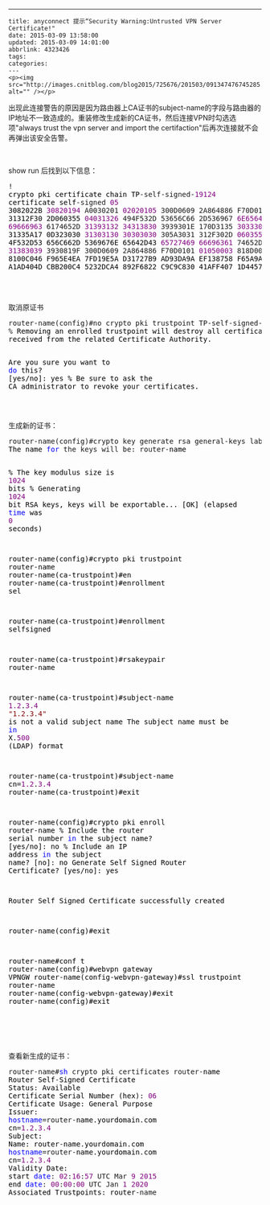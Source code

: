 ---
    title: anyconnect 提示“Security Warning:Untrusted VPN Server Certificate!"
    date: 2015-03-09 13:58:00
    updated: 2015-03-09 14:01:00
    abbrlink: 4323426
    tags:
    categories:
    ---
    <p><img src="http://images.cnitblog.com/blog2015/725676/201503/091347476745285.jpg" alt="" /></p>
<p>出现此连接警告的原因是因为路由器上<span lang="EN-US">CA证书的<span lang="EN-US">subject-name的字段与路由器的<span lang="EN-US">IP地址不一致造成的。重装修改生成新的<span lang="EN-US">CA证书，然后连接<span lang="EN-US">VPN时勾选选项"always trust the vpn server and import the certifaction"后再次连接就不会再弹出该安全告警。</span></span></span></span></span></p>
<p>&nbsp;</p>
<p>show run 后找到以下信息：</p>
<div class="cnblogs_code">
<pre>!<span style="color: #000000;">
crypto pki certificate chain TP</span>-self-signed-<span style="color: #800080;">19124</span><span style="color: #000000;">
certificate self</span>-signed <span style="color: #800080;">05</span><span style="color: #000000;">
3082022B </span><span style="color: #800080;">30820194</span> A0030201 <span style="color: #800080;">02020105</span> 300D0609 2A864886 F70D0101 <span style="color: #800080;">05050030</span><span style="color: #000000;"> 
31312F30 2D060355 </span><span style="color: #800080;">04031326</span> 494F532D 53656C66 2D536967 <span style="color: #800080;">6E65642D</span> <span style="color: #800080;">43657274</span> 
<span style="color: #800080;">69666963</span> 6174652D <span style="color: #800080;">31393132</span> <span style="color: #800080;">34313830</span> 3939301E 170D3135 <span style="color: #800080;">30333034</span> <span style="color: #800080;">30343436</span><span style="color: #000000;"> 
31335A17 0D323030 </span><span style="color: #800080;">31303130</span> <span style="color: #800080;">30303030</span> 305A3031 312F302D <span style="color: #800080;">06035504</span> <span style="color: #800080;">03132649</span><span style="color: #000000;"> 
4F532D53 656C662D 5369676E 65642D43 </span><span style="color: #800080;">65727469</span> <span style="color: #800080;">66696361</span> 74652D31 <span style="color: #800080;">39313234</span> 
<span style="color: #800080;">31383039</span> 3930819F 300D0609 2A864886 F70D0101 <span style="color: #800080;">01050003</span> 818D0030 <span style="color: #800080;">81890281</span><span style="color: #000000;"> 
8100C046 F965E4EA 7FD19E5A D31727B9 AD93DA9A EF138758 F65A9AD1 18114FE4 
A1AD404D CBB200C4 5232DCA4 892F6822 C9C9C830 41AFF407 1D4457BD 039EB24E </span></pre>
</div>
<p>&nbsp;</p>
<p><br />  取消原证书</p>
<div class="cnblogs_code">
<pre>router-name(config)#no crypto pki trustpoint TP-self-signed-<span style="color: #800080;">19124</span>
%<span style="color: #000000;"> Removing an enrolled trustpoint will destroy all certificates
received from the related Certificate Authority.

Are you sure you want to </span><span style="color: #0000ff;">do</span> this? [yes/<span style="color: #000000;">no]: yes
</span>% Be sure to ask the CA administrator to revoke your certificates.</pre>
</div>
<p>&nbsp;</p>
<p>生成新的证书：</p>
<div class="cnblogs_code">
<pre>router-name(config)#crypto key generate rsa general-keys label router-name modulus <span style="color: #800080;">1024</span><span style="color: #000000;"> exportable 
The name </span><span style="color: #0000ff;">for</span> the keys will be: router-<span style="color: #000000;">name

</span>% The key modulus size is <span style="color: #800080;">1024</span><span style="color: #000000;"> bits
</span>% Generating <span style="color: #800080;">1024</span><span style="color: #000000;"> bit RSA keys, keys will be exportable...
[OK] (elapsed </span><span style="color: #0000ff;">time</span> was <span style="color: #800080;">0</span><span style="color: #000000;"> seconds)

router</span>-name(config)#crypto pki trustpoint router-<span style="color: #000000;">name 
router</span>-name(ca-<span style="color: #000000;">trustpoint)#en
router</span>-name(ca-<span style="color: #000000;">trustpoint)#enrollment sel

router</span>-name(ca-<span style="color: #000000;">trustpoint)#enrollment selfsigned


router</span>-name(ca-trustpoint)#rsakeypair router-<span style="color: #000000;">name

router</span>-name(ca-trustpoint)#subject-name <span style="color: #800080;">1.2</span>.<span style="color: #800080;">3.4</span>
<span style="color: #800000;">"</span><span style="color: #800000;">1.2.3.4</span><span style="color: #800000;">"</span><span style="color: #000000;"> is not a valid subject name
The subject name must be </span><span style="color: #0000ff;">in</span> X.<span style="color: #800080;">500</span><span style="color: #000000;"> (LDAP) format

router</span>-name(ca-trustpoint)#subject-name cn=<span style="color: #800080;">1.2</span>.<span style="color: #800080;">3.4</span><span style="color: #000000;">
router</span>-name(ca-<span style="color: #000000;">trustpoint)#exit

router</span>-name(config)#crypto pki enroll router-<span style="color: #000000;">name
</span>% Include the router serial number <span style="color: #0000ff;">in</span> the subject name? [yes/<span style="color: #000000;">no]: no
</span>% Include an IP address <span style="color: #0000ff;">in</span> the subject name?<span style="color: #000000;"> [no]: no
Generate Self Signed Router Certificate</span>? [yes/<span style="color: #000000;">no]: yes

Router Self Signed Certificate successfully created

router</span>-<span style="color: #000000;">name(config)#exit

router</span>-<span style="color: #000000;">name#conf t
router</span>-<span style="color: #000000;">name(config)#webvpn gateway VPNGW
router</span>-name(config-webvpn-gateway)#ssl trustpoint router-<span style="color: #000000;">name
router</span>-name(config-webvpn-<span style="color: #000000;">gateway)#exit
router</span>-name(config)#exit</pre>
</div>
<p>&nbsp;</p>
<p>&nbsp;</p>
<p>查看新生成的证书：</p>
<div class="cnblogs_code">
<pre>router-name#<span style="color: #0000ff;">sh</span> crypto pki certificates router-<span style="color: #000000;">name
Router Self</span>-<span style="color: #000000;">Signed Certificate
Status: Available
Certificate Serial Number (hex): </span><span style="color: #800080;">06</span><span style="color: #000000;">
Certificate Usage: General Purpose
Issuer: 
</span><span style="color: #0000ff;">hostname</span>=router-<span style="color: #000000;">name.yourdomain.com
cn</span>=<span style="color: #800080;">1.2</span>.<span style="color: #800080;">3.4</span><span style="color: #000000;">
Subject:
Name: router</span>-<span style="color: #000000;">name.yourdomain.com
</span><span style="color: #0000ff;">hostname</span>=router-<span style="color: #000000;">name.yourdomain.com
cn</span>=<span style="color: #800080;">1.2</span>.<span style="color: #800080;">3.4</span><span style="color: #000000;">
Validity Date: 
start </span><span style="color: #0000ff;">date</span>: <span style="color: #800080;">02</span>:<span style="color: #800080;">16</span>:<span style="color: #800080;">57</span> UTC Mar <span style="color: #800080;">9</span> <span style="color: #800080;">2015</span><span style="color: #000000;">
end </span><span style="color: #0000ff;">date</span>: <span style="color: #800080;">00</span>:<span style="color: #800080;">00</span>:<span style="color: #800080;">00</span> UTC Jan <span style="color: #800080;">1</span> <span style="color: #800080;">2020</span><span style="color: #000000;">
Associated Trustpoints: router</span>-name</pre>
</div>
<p>&nbsp;</p>
    